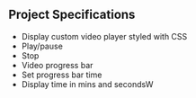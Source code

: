 ## Project Specifications

- Display custom video player styled with CSS
- Play/pause
- Stop
- Video progress bar
- Set progress bar time
- Display time in mins and secondsW